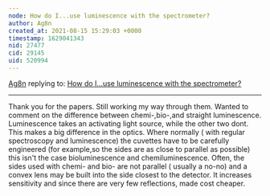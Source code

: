 ```yaml
---
node: How do I...use luminescence with the spectrometer?
author: Ag8n
created_at: 2021-08-15 15:29:03 +0000
timestamp: 1629041343
nid: 27477
cid: 29145
uid: 520994
---
```




[Ag8n](../profile/Ag8n) replying to: [How do I...use luminescence with the spectrometer?](../notes/Ag8n/08-12-2021/how-do-i-use-luminescence-with-the-spectrometer)

----
Thank you for the papers.  Still working my way through them.  Wanted to comment on the difference between chemi-,bio-,and straight luminescence.  Luminescence takes an activating light source, while the other two dont.  This makes a big difference in the optics.  Where normally ( with regular spectroscopy and luminescence) the cuvettes have to be carefully engineered (for example,so the sides are as close to parallel as possible) this isn't the case bioluminescence and chemiluminescence.  Often, the sides used with chemi- and bio- are not parallel ( usually a no-no) and a convex lens may be built into the side closest to the detector.  It increases sensitivity and since there are very few reflections, made cost cheaper. 